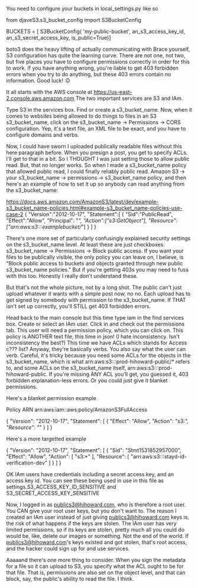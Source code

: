 You need to configure your buckets in local_settings.py like so

from djaveS3.s3_bucket_config import S3BucketConfig

BUCKETS = [
    S3BucketConfig(
        'my-public-bucket', an_s3_access_key_id, an_s3_secret_access_key,
        is_public=True)]

boto3 does the heavy lifting of actually communicating with
Brace yourself, S3 configuration has quite the learning curve. There are
not one, not two, but five places you have to configure permissions correctly
in order for this to work. If you have anything wrong, you're liable to get 403
forbidden errors when you try to do anything, but these 403 errors contain no
information. Good luck! :D

It all starts with the AWS console at https://us-east-2.console.aws.amazon.com
The two important services are S3 and IAm.

Type S3 in the services box. Find or create a s3_bucket_name.
Now, when it comes to websites being allowed to do things to files in an S3
s3_bucket_name, click on the s3_bucket_name -> Permissions -> CORS configuration. Yep, it's a
text file, an XML file to be exact, and you have to configure domains and
verbs.

Now, I could have sworn I uploaded publically readable files without this here
paragraph before. When you presign a post, you get to specify ACLs. I'll get to
that in a bit. So I THOUGHT I was just setting those to allow public read. But,
that no longer works. So when I made a s3_bucket_name policy that allowed public read,
I could finally reliably public read. Amazon S3 -> your s3_bucket_name -> permissions
-> s3_bucket_name policy, and then here's an example of how to set it up so anybody can
read anything from the s3_bucket_name:

https://docs.aws.amazon.com/AmazonS3/latest/dev/example-s3_bucket_name-policies.html#example-s3_bucket_name-policies-use-case-2
{
  "Version":"2012-10-17",
  "Statement":[
    {
      "Sid":"PublicRead",
      "Effect":"Allow",
      "Principal": "*",
      "Action":["s3:GetObject"],
      "Resource":["arn:aws:s3:::examplebucket/*"]
    }
  ]
}

There's one more set of particularly confusingly explained security settings on
the s3_bucket_name level. At least these are just checkboxes.  s3_bucket_name -> Permissions ->
Block public access. If you want your files to be publically visible, the only
policy you can leave on, I believe, is "Block public access to buckets and
objects granted through new public s3_bucket_name policies." But if you're getting 403s
you may need to fuss with this too.  Honestly I really don't understand these.

But that's not the whole picture, not by a long shot. The public can't just
upload whatever it wants with a simple post now, no no. Each upload has to
get signed by somebody with permission to the s3_bucket_name. If THAT isn't set up
correctly, you'll STILL get 403 forbidden errors.

Head back to the main console but this time type iam in the find services box.
Create or select an IAm user. Click in and check out the permissions tab. This
user will need a permission policy, which you can click on. This policy is
ANOTHER text file, this time in json! (I hate inconsistency. Isn't
inconsistency the best?) This time we have ACLs which stands for Access c???
list? Anyway, they're basically verbs. You also say what the user can verb.
Careful, it's tricky because you need some ACLs for the objects in the s3_bucket_name,
which is what arn:aws:s3:::prod-hihoward-public/* refers to, and some ACLs on
the s3_bucket_name itself, arn:aws:s3:::prod-hihoward-public. If you're missing ANY ACL
you'll get, you guessed it, 403 forbidden explanation-less errors. Or you could
just give it blanket permissions.

Here's a blanket permission example

Policy ARN arn:aws:iam::aws:policy/AmazonS3FullAccess

{
    "Version": "2012-10-17",
    "Statement": [
        {
            "Effect": "Allow",
            "Action": "s3:*",
            "Resource": "*"
        }
    ]
}

Here's a more targetted example

{
  "Version": "2012-10-17",
  "Statement": [
    {
      "Sid": "Stmt1531852957000",
      "Effect": "Allow",
      "Action": [
        "s3:*"
      ],
      "Resource": [
        "arn:aws:s3:::stayd-id-verification-dev"
      ]
    }
  ]
}


OK IAm users have credentials including a secret access key, and an access
key id. You can see these being used in use in this file as
settings.S3_ACCESS_KEY_ID_SENSITIVE and S3_SECRET_ACCESS_KEY_SENSITIVE

Now, I logged in as publics3@hihoward.com, who is therefore a root user. You
CAN give your root user keys, but you don't want to. The reason I created an
IAm user instead of just giving publics3@hihoward.com keys is, the risk of
what happens if the keys are stolen. The IAm user has very limited permissions,
so if its keys are stolen, pretty much all you could do would be, like, delete
our images or something. Not the end of the world. If publics3@hihoward.com's
keys existed and got stolen, that's root access, and the hacker could sign up
for and use services.

Aaaaand there's one more thing to consider. When you sign the metadata for a
file so it can upload to S3, you specify what the ACL ought to be for that
file. That is, permissions are also set on the object level, and that can
block, say, the public's ability to read the file. I think.
